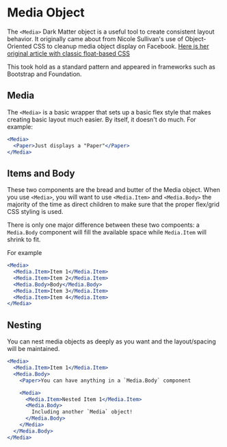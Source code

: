 # Media Object

The `<Media>` Dark Matter object is a useful tool to create consistent layout behavior. It originally came about from Nicole Sullivan's use of Object-Oriented CSS to cleanup media object display on Facebook. [Here is her original article with classic float-based CSS](http://www.stubbornella.org/content/2010/06/25/the-media-object-saves-hundreds-of-lines-of-code/)

This took hold as a standard pattern and appeared in frameworks such as Bootstrap and Foundation.

## Media

The `<Media>` is a basic wrapper that sets up a basic flex style that makes creating basic layout much easier. By itself, it doesn't do much. For example:

```jsx
<Media>
  <Paper>Just displays a "Paper"</Paper>
</Media>
```

## Items and Body

These two components are the bread and butter of the Media object. When you use `<Media>`, you will want to use `<Media.Item>` and `<Media.Body>` the majority of the time as direct children to make sure that the proper flex/grid CSS styling is used.

There is only one major difference between these two compoents: a `Media.Body` component will fill the available space while `Media.Item` will shrink to fit.

For example

```jsx
<Media>
  <Media.Item>Item 1</Media.Item>
  <Media.Item>Item 2</Media.Item>
  <Media.Body>Body</Media.Body>
  <Media.Item>Item 3</Media.Item>
  <Media.Item>Item 4</Media.Item>
</Media>
```

## Nesting

You can nest media objects as deeply as you want and the layout/spacing will be maintained.

```jsx
<Media>
  <Media.Item>Item 1</Media.Item>
  <Media.Body>
    <Paper>You can have anything in a `Media.Body` component

    <Media>
      <Media.Item>Nested Item 1</Media.Item>
      <Media.Body>
        Including another `Media` object!
      </Media.Body>
    </Media>
  </Media.Body>
</Media>
```
